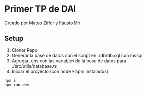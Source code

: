 # Primer TP de DAI

Creado por Mateo Ziffer y [Fausto Mir](https://github.com/Faustito04)

## Setup

1. Clonar Repo
2. Generar la base de datos con el script en ./db/db.sql con mssql
3. Agregar .env con las variables de la base de datos para ./src/utils/database.ts
4. Iniciar el proyecto (con node y npm instalados)

```
npm i
npm run dev
```
